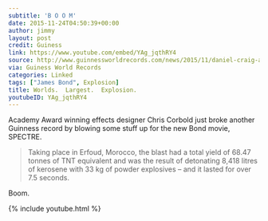 ```yaml
---
subtitle: 'B O O M'
date: 2015-11-24T04:50:39+00:00
author: jimmy
layout: post
credit: Guiness
link: https://www.youtube.com/embed/YAg_jqthRY4
source: http://www.guinnessworldrecords.com/news/2015/11/daniel-craig-accepts-certificate-for-largest-film-stunt-explosion-in-latest-bond-405307
via: Guiness World Records
categories: Linked
tags: ["James Bond", Explosion]
title: Worlds.  Largest.  Explosion.
youtubeID: YAg_jqthRY4
---
```



Academy Award winning effects designer Chris Corbold just broke another Guinness record by blowing some stuff up for the new Bond movie, SPECTRE. 

> Taking place in Erfoud, Morocco, the blast had a total yield of 68.47 tonnes of TNT equivalent and was the result of detonating 8,418 litres of kerosene with 33 kg of powder explosives &#8211; and it lasted for over 7.5 seconds.

Boom.

<!-- more -->  

{% include youtube.html %}

[1]: http://www.guinnessworldrecords.com/news/2015/11/daniel-craig-accepts-certificate-for-largest-film-stunt-explosion-in-latest-bond-405307 "Guiness World Records"